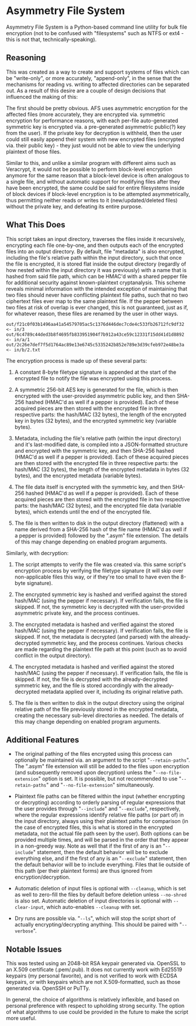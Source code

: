 # Asymmetry File System

Asymmetry File System is a Python-based command line utility for bulk file encryption (not to be confused with "filesystems" such as NTFS or ext4 - this is not that, technically-speaking).

## Reasoning

This was created as a way to create and support systems of files which can be "write-only", or more accurately, "append-only", in the sense that the mechanisms for reading vs. writing to affected directories can be separated out. As a result of this desire are a couple of design decisions that influenced the making of this:

The first should be pretty obvious. AFS uses asymmetric encryption for the affected files (more accurately, they are encrypted via. symmetric encryption for performance reasons, with each per-file auto-generated symmetric key is encrypted via. a pre-generated asymmetric public(?) key from the user). If the private key for decryption is withheld, then the user could still easily append their system with new encrypted files (encrypted via. their public key) - they just would not be able to view the underlying plaintext of those files.

Similar to this, and unlike a similar program with different aims such as Veracrypt, it would not be possible to perform block-level encryption anymore for the same reason that a block-level device is often analogous to a single file, and without automatic support for modifying files after they have been encrypted, the same could be said for entire filesystems inside of block devices if block-level encryption is to be attempted asymmetrically, thus permitting neither reads or writes to it (new/updated/deleted files) without the private key, and defeating its entire purpose.

## What This Does

This script takes an input directory, traverses the files inside it recursively, encrypting each file one-by-one, and then outputs each of the encrypted files into an output directory. By default, file "metadata" is also encrypted, including the file's relative path within the input directory, such that once the file is encrypted, it is stored flat inside the output directory (regardly of how nested within the input directory it was previously) with a name that is hashed from said file path, which can be HMAC'd with a shared pepper file for additional security against known-plaintext cryptanalysis. This scheme reveals minimal information with the intended exception of maintaining that two files should never have conflicting plaintext file paths, such that no two ciphertext files ever map to the same plaintext file. If the pepper between two files at risk of overlap is ever changed, this is not guaranteed, just as if, for whatever reason, these files are renamed by the user in other ways.

```
out/f21c0f03b1496aa41a54579705ac5c1376d446dec7cde4c533fb26712fc9df32 <- in/3
out/6c4789c44ded3b8f4695fb833951904f7b912a43ce59c12331f15dd41d1d8892 <- in/a/1
out/2c26e7def7f5d1764ac89e13e6745c5335242b852e789e3d39cfeb972e48be3a <- in/b/2.txt
```

The encryption process is made up of these several parts:

1. A constant 8-byte filetype signature is appended at the start of the encrypted file to notify the file was encrypted using this process.

2. A symmetric 256-bit AES key is generated for the file, which is then encrypted with the user-provided asymmetric public key, and then SHA-256 hashed (HMAC'd as well if a pepper is provided). Each of these acquired pieces are then stored with the encrypted file in three respective parts: the hash/MAC (32 bytes), the length of the encrypted key in bytes (32 bytes), and the encrypted symmetric key (variable bytes).

3. Metadata, including the file's relative path (within the input directory) and it's last-modified date, is compiled into a JSON-formatted structure and encrypted with the symmetric key, and then SHA-256 hashed (HMAC'd as well if a pepper is provided). Each of these acquired pieces are then stored with the encrypted file in three respective parts: the hash/MAC (32 bytes), the length of the encrypted metadata in bytes (32 bytes), and the encrypted metadata (variable bytes).

4. The file data itself is encrypted with the symmetric key, and then SHA-256 hashed (HMAC'd as well if a pepper is provided). Each of these acquired pieces are then stored with the encrypted file in two respective parts: the hash/MAC (32 bytes), and the encrypted file data (variable bytes), which extends until the end of the encrypted file.

5. The file is then written to disk in the output directory (flattened) with a name derived from a SHA-256 hash of the file name (HMAC'd as well if a pepper is provided) followed by the ".asym" file extension. The details of this may change depending on enabled program arguments.

Similarly, with decryption:

1. The script attempts to verify the file was created via. this same script's encryption process by verifying the filetype signature (it will skip over non-applicable files this way, or if they're too small to have even the 8-byte signature).

2. The encrypted symmetric key is hashed and verified against the stored hash/MAC (using the pepper if necessary). If verification fails, the file is skipped. If not, the symmetric key is decrypted with the user-provided asymmetric private key, and the process continues.

3. The encrypted metadata is hashed and verified against the stored hash/MAC (using the pepper if necessary). If verification fails, the file is skipped. If not, the metadata is decrypted (and parsed) with the already-decrypted symmetric key, and the process continues. Various checks are made regarding the plaintext file path at this point (such as to avoid conflict in the output directory).

4. The encrypted metadata is hashed and verified against the stored hash/MAC (using the pepper if necessary). If verification fails, the file is skipped. If not, the file is decrypted with the already-decrypted symmetric key, and the file is stored accordingly with the already-decrypted metadata applied over it, including its original relative path.

5. The file is then written to disk in the output directory using the original relative path of the file previously stored in the encrypted metadata, creating the necessary sub-level directories as needed. The details of this may change depending on enabled program arguments.

## Additional Features

* The original pathing of the files encrypted using this process can optionally be maintained via. an argument to the script "`--retain-paths`". The ".asym" file extension will still be added to the files upon encryption (and subsequently removed upon decryption) unless the "`--no-file-extension`" option is set. It is possible, but not recommended to use "`--retain-paths`" and "`--no-file-extension`" simultaneously.

* Plaintext file paths can be filtered within the input (whether encrypting or decrypting) according to orderly parsing of regular expressions that the user provides through "`--include`" and "`--exclude`", respectively, where the regular expressions identify relative file paths (or part of) in the input directory, always using their plaintext paths for comparison (in the case of encrypted files, this is what is stored in the encrypted metadata, not the actual file path seen by the user). Both options can be provided multiple times, and will be parsed in the order that they appear in a non-greedy way. Note as well that if the first of any is an "`--include`" statement, then the default behavior will be to exclude everything else, and if the first of any is an "`--exclude`" statement, then the default behavior will be to include everything. Files that lie outside of this path (per their plaintext forms) are thus ignored from encryption/decryption.

* Automatic deletion of input files is optional with `--cleanup`, which is set as well to zero-fill the files by default before deletion unless `--no-shred` is also set. Automatic deletion of input directories is optional with `--clear-input`, which auto-enables `--cleanup` with set.

* Dry runs are possible via. "`--ls`", which will stop the script short of actually encrypting/decrypting anything. This should be paired with "`--verbose`".

## Notable Issues

This was tested using an 2048-bit RSA keypair generated via. OpenSSL to an X.509 certificate (.pem/.pub). It does not currently work with Ed25519 keypairs (my personal favorite), and is not verified to work with ECDSA keypairs, or with keypairs which are not X.509-formatted, such as those generated via. OpenSSH or PuTTy.

In general, the choice of algorithms is relatively inflexible, and based on personal preference with respect to upholding strong security. The option of what algorithms to use could be provided in the future to make the script more useful.